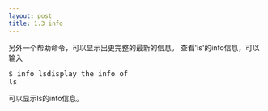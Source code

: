 ```yaml
---
layout: post
title: 1.3 info
---
```

另外一个帮助命令，可以显示出更完整的最新的信息。
查看'ls'的info信息，可以输入<br>
<pre class='terminal bootcamp'>
<span class='codeline'>$ info ls<span>display the info of
ls</span></span>
</pre>
可以显示ls的info信息。
